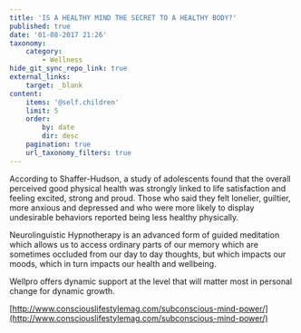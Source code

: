```yaml
---
title: 'IS A HEALTHY MIND THE SECRET TO A HEALTHY BODY?'
published: true
date: '01-08-2017 21:26'
taxonomy:
    category:
        - Wellness
hide_git_sync_repo_link: true
external_links:
    target: _blank
content:
    items: '@self.children'
    limit: 5
    order:
        by: date
        dir: desc
    pagination: true
    url_taxonomy_filters: true
---
```


According to Shaffer-Hudson, a study of adolescents found that the overall perceived good physical health was strongly linked to life satisfaction and feeling excited, strong and proud. Those who said they felt lonelier, guiltier, more anxious and depressed and who were more likely to display undesirable behaviors reported being less healthy physically.

Neurolinguistic Hypnotherapy is an advanced form of guided meditation which allows us to access ordinary parts of our memory which are sometimes occluded from our day to day thoughts, but which impacts our moods, which in turn impacts our health and wellbeing.

Wellpro offers dynamic support at the level that will matter most in personal change for dynamic growth.

[http://www.consciouslifestylemag.com/subconscious-mind-power/](http://www.consciouslifestylemag.com/subconscious-mind-power/)